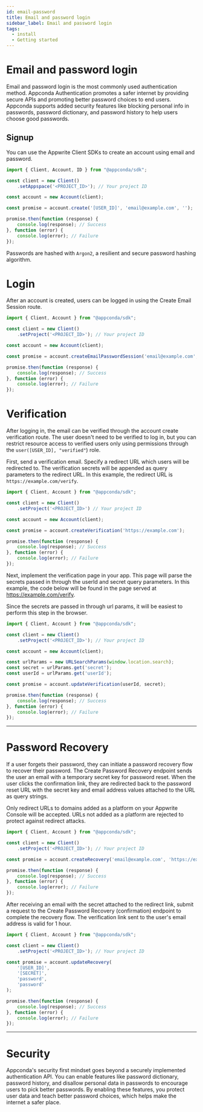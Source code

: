```yaml
---
id: email-password
title: Email and password login
sidebar_label: Email and password login
tags:
  - install
  - Getting started
---
```


# Email and password login

Email and password login is the most commonly used authentication method. Appconda Authentication promotes a safer internet by providing secure APIs and promoting better password choices to end users. Appconda supports added security features like blocking personal info in passwords, password dictionary, and password history to help users choose good passwords.

## Signup
You can use the Appwrite Client SDKs to create an account using email and password.

```ts
import { Client, Account, ID } from "@appconda/sdk";

const client = new Client()
    .setAppspace('<PROJECT_ID>'); // Your project ID

const account = new Account(client);

const promise = account.create('[USER_ID]', 'email@example.com', '');

promise.then(function (response) {
    console.log(response); // Success
}, function (error) {
    console.log(error); // Failure
});

```

Passwords are hashed with `Argon2`, a resilient and secure password hashing algorithm.

# Login
After an account is created, users can be logged in using the Create Email Session route.

```ts
import { Client, Account } from "@appconda/sdk";

const client = new Client()
    .setProject('<PROJECT_ID>'); // Your project ID

const account = new Account(client);

const promise = account.createEmailPasswordSession('email@example.com', 'password');

promise.then(function (response) {
    console.log(response); // Success
}, function (error) {
    console.log(error); // Failure
});

```

# Verification

After logging in, the email can be verified through the account create verification route. The user doesn't need to be verified to log in, but you can restrict resource access to verified users only using permissions through the `user([USER_ID], "verified"`) role.

First, send a verification email. Specify a redirect URL which users will be redirected to. The verification secrets will be appended as query parameters to the redirect URL. In this example, the redirect URL is `https://example.com/verify`.

```ts
import { Client, Account } from "@appconda/sdk";

const client = new Client()
    .setProject('<PROJECT_ID>') // Your project ID

const account = new Account(client);

const promise = account.createVerification('https://example.com');

promise.then(function (response) {
    console.log(response); // Success
}, function (error) {
    console.log(error); // Failure
});

```

Next, implement the verification page in your app. This page will parse the secrets passed in through the userId and secret query parameters. In this example, the code below will be found in the page served at https://example.com/verify.

Since the secrets are passed in through url params, it will be easiest to perform this step in the browser.

```ts
import { Client, Account } from "@appconda/sdk";

const client = new Client()
    .setProject('<PROJECT_ID>'); // Your project ID

const account = new Account(client);

const urlParams = new URLSearchParams(window.location.search);
const secret = urlParams.get('secret');
const userId = urlParams.get('userId');

const promise = account.updateVerification(userId, secret);

promise.then(function (response) {
    console.log(response); // Success
}, function (error) {
    console.log(error); // Failure
});

```
---

# Password Recovery
If a user forgets their password, they can initiate a password recovery flow to recover their password. The Create Password Recovery endpoint sends the user an email with a temporary secret key for password reset. When the user clicks the confirmation link, they are redirected back to the password reset URL with the secret key and email address values attached to the URL as query strings.

Only redirect URLs to domains added as a platform on your Appwrite Console will be accepted. URLs not added as a platform are rejected to protect against redirect attacks.

```ts
import { Client, Account } from "@appconda/sdk";

const client = new Client()
    .setProject('<PROJECT_ID>'); // Your project ID

const promise = account.createRecovery('email@example.com', 'https://example.com');

promise.then(function (response) {
    console.log(response); // Success
}, function (error) {
    console.log(error); // Failure
});

```

After receiving an email with the secret attached to the redirect link, submit a request to the Create Password Recovery (confirmation) endpoint to complete the recovery flow. The verification link sent to the user's email address is valid for 1 hour.

```ts
import { Client, Account } from "@appconda/sdk";

const client = new Client()
    .setProject('<PROJECT_ID>'); // Your project ID

const promise = account.updateRecovery(
    '[USER_ID]',
    '[SECRET]',
    'password',
    'password'
);

promise.then(function (response) {
    console.log(response); // Success
}, function (error) {
    console.log(error); // Failure
});

```
---

# Security

Appconda's security first mindset goes beyond a securely implemented authentication API. You can enable features like password dictionary, password history, and disallow personal data in passwords to encourage users to pick better passwords. By enabling these features, you protect user data and teach better password choices, which helps make the internet a safer place.
